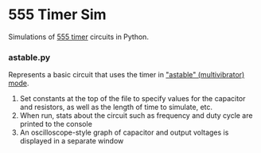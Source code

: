 # 555 Timer Sim

Simulations of [555 timer](https://en.wikipedia.org/wiki/555_timer_IC) circuits in Python.

### astable.py

Represents a basic circuit that uses the timer in ["astable" (multivibrator) mode](https://en.wikipedia.org/wiki/555_timer_IC#Astable).

1. Set constants at the top of the file to specify values for the capacitor and resistors, as well as the length of time to simulate, etc.
2. When run, stats about the circuit such as frequency and duty cycle are printed to the console
3. An oscilloscope-style graph of capacitor and output voltages is displayed in a separate window

